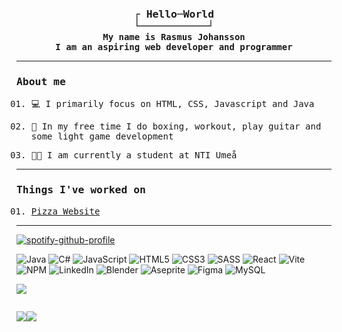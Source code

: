 <div id="header" align="center">

<h3 style="text-align: center; font-family: monospace; margin: 0; padding: 0;">┌ Hello─World</h3>
<h3 style="text-align: center; font-family: monospace; margin: 0; padding: 0;">└───────────┘</h3>
<h4 style="text-align: center; font-family: monospace; margin: 0; padding: 0;">My name is Rasmus Johansson</h4>
<h4 style="text-align: center; font-family: monospace; margin: 0; padding: 0;">I am an aspiring web developer and programmer</h4>
    
</div>
<hr>

<h3 style="font-family: monospace;">About me</h3>

<ul style="font-family: monospace; margin-top: 1rem; list-style:decimal-leading-zero;">
    <li><p>💻 I primarily focus on HTML, CSS, Javascript and Java</p></li>
    <li><p>🥊 In my free time I do boxing, workout, play guitar and some light game development</p></li>
    <li><p>👨‍🎓 I am currently a student at NTI Umeå</p></li>
</ul>
<hr>
<h3 style="font-family: monospace;">Things I've worked on</h3>
<ul style="font-family: monospace; margin-top: 1rem; list-style:decimal-leading-zero;">
    <li><a href="https://rasmusjohansson04.github.io/te4-new-pizza/">Pizza Website</a></li>
</ul>
<hr>

[![spotify-github-profile](https://spotify-github-profile.vercel.app/api/view?uid=31mhkrhe3jvpo3dumh6rppczh734&cover_image=true&theme=natemoo-re&show_offline=false&background_color=121212&interchange=false&bar_color=53b14f&bar_color_cover=false)](https://github.com/kittinan/spotify-github-profile)

![Java](https://img.shields.io/badge/java-%23ED8B00.svg?style=for-the-badge&logo=openjdk&logoColor=white)
![C#](https://img.shields.io/badge/c%23-%23239120.svg?style=for-the-badge&logo=c-sharp&logoColor=white)
![JavaScript](https://img.shields.io/badge/javascript-%23323330.svg?style=for-the-badge&logo=javascript&logoColor=%23F7DF1E)
![HTML5](https://img.shields.io/badge/html5-%23E34F26.svg?style=for-the-badge&logo=html5&logoColor=white)
![CSS3](https://img.shields.io/badge/css3-%231572B6.svg?style=for-the-badge&logo=css3&logoColor=white)
![SASS](https://img.shields.io/badge/SASS-hotpink.svg?style=for-the-badge&logo=SASS&logoColor=white)
![React](https://img.shields.io/badge/react-%2320232a.svg?style=for-the-badge&logo=react&logoColor=%2361DAFB)
![Vite](https://img.shields.io/badge/vite-%23646CFF.svg?style=for-the-badge&logo=vite&logoColor=white)
![NPM](https://img.shields.io/badge/NPM-%23CB3837.svg?style=for-the-badge&logo=npm&logoColor=white)
![LinkedIn](https://img.shields.io/badge/linkedin-%230077B5.svg?style=for-the-badge&logo=linkedin&logoColor=white)
![Blender](https://img.shields.io/badge/blender-%23F5792A.svg?style=for-the-badge&logo=blender&logoColor=white)
![Aseprite](https://img.shields.io/badge/Aseprite-FFFFFF?style=for-the-badge&logo=Aseprite&logoColor=#7D929E)
![Figma](https://img.shields.io/badge/figma-%23F24E1E.svg?style=for-the-badge&logo=figma&logoColor=white)
![MySQL](https://img.shields.io/badge/mysql-%2300f.svg?style=for-the-badge&logo=mysql&logoColor=white)

![](http://github-profile-summary-cards.vercel.app/api/cards/profile-details?username=RasmusJohansson04&theme=synthwave)

<div style="display: flex;">

![](http://github-profile-summary-cards.vercel.app/api/cards/stats?username=rasmusjohansson04&theme=synthwave)

![](http://github-profile-summary-cards.vercel.app/api/cards/repos-per-language?username=RasmusJohansson04&theme=synthwave)

</div>


<!--

![Rasmus's GitHub
stats](https://github-readme-stats.vercel.app/api?username=rasmusjohansson04&show_icons=true&theme=synthwave)
<a href="https://data-card-for-spotify.herokuapp.com/card?user_id=31mhkrhe3jvpo3dumh6rppczh734">
  <img src="https://data-card-for-spotify.herokuapp.com/api/card?user_id=31mhkrhe3jvpo3dumh6rppczh734" alt="Data Card for Spotify">
</a>
[![spotify-github-profile](https://spotify-github-profile.vercel.app/api/view?uid=31mhkrhe3jvpo3dumh6rppczh734&cover_image=true&theme=natemoo-re&show_offline=false&background_color=121212&interchange=false&bar_color=53b14f&bar_color_cover=false)](https://github.com/kittinan/spotify-github-profile)

**RasmusJohansson04/RasmusJohansson04** is a ✨ _special_ ✨ repository because its `README.md` (this file) appears on your GitHub profile.

Here are some ideas to get you started:

- 🌱 I’m currently learning ...
- 👯 I’m looking to collaborate on ...
- 🤔 I’m looking for help with ...
- 💬 Ask me about ...
- 📫 How to reach me: ...
- 😄 Pronouns: ...
- ⚡ Fun fact: ...
-->
